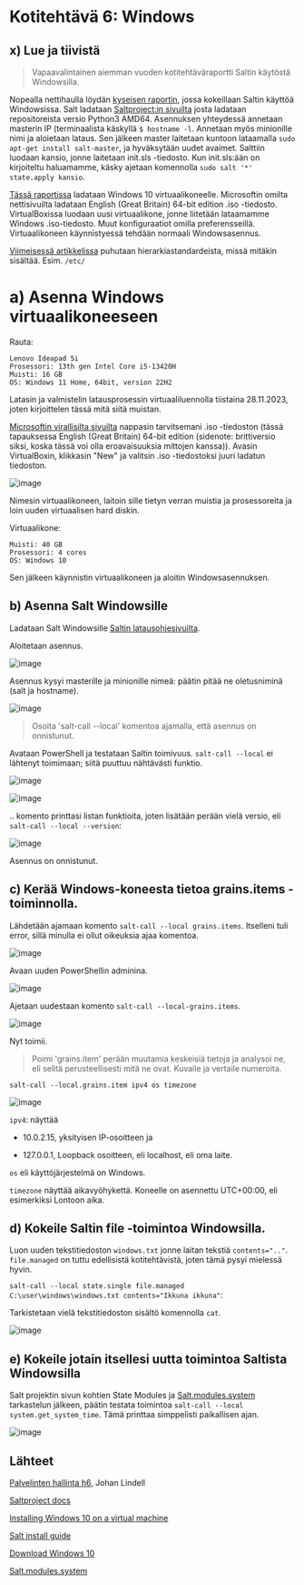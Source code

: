 # Kotitehtävä 6: Windows

## x) Lue ja tiivistä

> Vapaavalintainen aiemman vuoden kotitehtäväraportti Saltin käytöstä Windowsilla.

Nopealla nettihaulla löydän [kyseisen raportin](https://johanlindell.fi/palvelintenhallinta#h6), jossa kokeillaan Saltin käyttöä Windowsissa.
Salt ladataan [Saltproject:in sivuilta](https://docs.saltproject.io/en/3001/topics/installation/windows.html) josta ladataan repositoreista versio Python3 AMD64.
Asennuksen yhteydessä annetaan masterin IP (terminaalista käskyllä `$ hostname -l`. Annetaan myös minionille nimi ja aloietaan lataus.
Sen jälkeen master laitetaan kuntoon lataamalla `sudo apt-get install salt-master`, ja hyväksytään uudet avaimet.
Salttiin luodaan kansio, jonne laitetaan init.sls -tiedosto. Kun init.sls:ään on kirjoiteltu haluamamme, käsky ajetaan komennolla `sudo salt '*' state.apply kansio`.

[Tässä raportissa](https://github.com/therealhalonen/PhishSticks/blob/master/notes/ollikainen/windows.md) ladataan Windows 10 virtuaalikoneelle. Microsoftin omilta nettisivuilta ladataan English (Great Britain) 64-bit edition .iso -tiedosto. 
VirtualBoxissa luodaan uusi virtuaalikone, jonne liitetään lataamamme Windows .iso-tiedosto. Muut konfiguraatiot omilla preferensseillä.
Virtuaalikoneen käynnistyessä tehdään normaali Windowsasennus.

[Viimeisessä artikkelissa](https://refspecs.linuxfoundation.org/FHS_3.0/fhs/index.html) puhutaan hierarkiastandardeista, missä mitäkin sisältää. Esim. `/etc/` 

# a) Asenna Windows virtuaalikoneeseen

Rauta:

```
Lenovo Ideapad 5i
Prosessori: 13th gen Intel Core i5-13420H
Muisti: 16 GB
OS: Windows 11 Home, 64bit, version 22H2
```

Latasin ja valmistelin latausprosessin virtuaaliluennolla tiistaina 28.11.2023, joten kirjoittelen tässä mitä siitä muistan.

[Microsoftin virallisilta sivuilta](https://www.microsoft.com/en-us/evalcenter/download-windows-10-enterprise) nappasin tarvitsemani .iso -tiedoston (tässä tapauksessa English (Great Britain) 64-bit edition (sidenote: brittiversio siksi, koska tässä voi olla eroavaisuuksia mittojen kanssa)). Avasin VirtualBoxin, klikkasin "New" ja valitsin .iso -tiedostoksi juuri ladatun tiedoston.

![image](https://github.com/16cats/Infra-as-Code-course/assets/97065659/95d5a56f-2e4b-4151-952c-cc6cc331e54a)

Nimesin virtuaalikoneen, laitoin sille tietyn verran muistia ja prosessoreita ja loin uuden virtuaalisen hard diskin. 

Virtuaalikone:

```
Muisti: 40 GB
Prosessori: 4 cores
OS: Windows 10
```

Sen jälkeen käynnistin virtuaalikoneen ja aloitin Windowsasennuksen. 

## b) Asenna Salt Windowsille

Ladataan Salt Windowsille [Saltin latausohjesivuilta](https://docs.saltproject.io/salt/install-guide/en/latest/topics/install-by-operating-system/windows.html). 

Aloitetaan asennus.

![image](https://github.com/16cats/Infra-as-Code-course/assets/97065659/ee47078f-f0f4-4fad-83b5-4bf5f9ebc552)

Asennus kysyi masterille ja minionille nimeä: päätin pitää ne oletusniminä (salt ja hostname). 

![image](https://github.com/16cats/Infra-as-Code-course/assets/97065659/0b7601d3-72e8-4b1c-bff6-aa7521fb1284)

> Osoita 'salt-call --local' komentoa ajamalla, että asennus on onnistunut.

Avataan PowerShell ja testataan Saltin toimivuus. `salt-call --local` ei lähtenyt toimimaan; siitä puuttuu nähtävästi funktio. 

![image](https://github.com/16cats/Infra-as-Code-course/assets/97065659/11bbd93e-9563-4764-ab92-035503c5437f)

![image](https://github.com/16cats/Infra-as-Code-course/assets/97065659/8445289a-54ff-4894-8096-9aeea34fffaf)


.. komento printtasi listan funktioita, joten lisätään perään vielä versio, eli `salt-call --local --version`:

![image](https://github.com/16cats/Infra-as-Code-course/assets/97065659/a2d6e3d4-0102-458f-93a0-418b373e9ce8)

Asennus on onnistunut.

## c) Kerää Windows-koneesta tietoa grains.items -toiminnolla. 

Lähdetään ajamaan komento `salt-call --local grains.items`. Itselleni tuli error, sillä minulla ei ollut oikeuksia ajaa komentoa.

![image](https://github.com/16cats/Infra-as-Code-course/assets/97065659/bbc57dc7-6cdd-4ab4-8339-deb252061d67)

Avaan uuden PowerShellin adminina. 

![image](https://github.com/16cats/Infra-as-Code-course/assets/97065659/4e3f1dd5-75b9-4af2-99d4-ba0239b9461c)

Ajetaan uudestaan komento `salt-call --local-grains.items`. 

![image](https://github.com/16cats/Infra-as-Code-course/assets/97065659/4ed327d7-8f1a-48f9-9dc9-9c71321dd09e)

Nyt toimii. 

> Poimi 'grains.item' perään muutamia keskeisiä tietoja ja analysoi ne, eli selitä perusteellisesti mitä ne ovat. Kuvaile ja vertaile numeroita.

`salt-call --local.grains.item ipv4 os timezone`

![image](https://github.com/16cats/Infra-as-Code-course/assets/97065659/dcbb2ada-b90d-4474-b8b9-2902fc6e2c76)

`ipv4`: näyttää 

- 10.0.2.15, yksityisen IP-osoitteen ja
  
- 127.0.0.1, Loopback osoitteen, eli localhost, eli oma laite.

`os` eli käyttöjärjestelmä on Windows.

`timezone` näyttää aikavyöhykettä. Koneelle on asennettu UTC+00:00, eli esimerkiksi Lontoon aika.

## d) Kokeile Saltin file -toimintoa Windowsilla.

Luon uuden tekstitiedoston `windows.txt` jonne laitan tekstiä `contents=".."`. `file.managed` on tuttu edellisistä kotitehtävistä, joten tämä pysyi mielessä hyvin. 

`salt-call --local state.single file.managed C:\user\windows\windows.txt contents="Ikkuna ikkuna"`:

Tarkistetaan vielä tekstitiedoston sisältö komennolla `cat`.

![image](https://github.com/16cats/Infra-as-Code-course/assets/97065659/1a44b013-a646-4008-bcb0-1dc564a391b8)

## e) Kokeile jotain itsellesi uutta toimintoa Saltista Windowsilla

Salt projektin sivun kohtien State Modules ja [Salt.modules.system](https://docs.saltproject.io/en/latest/ref/modules/all/salt.modules.system.html) tarkastelun jälkeen, päätin testata toimintoa `salt-call --local system.get_system_time`. Tämä printtaa simppelisti paikallisen ajan.

![image](https://github.com/16cats/Infra-as-Code-course/assets/97065659/8234b067-9e1d-40c9-875e-b27ed0f5f7a9)

## Lähteet

[Palvelinten hallinta h6](https://johanlindell.fi/palvelintenhallinta#h6), Johan Lindell

[Saltproject docs](https://docs.saltproject.io/en/3001/topics/installation/windows.html)

[Installing Windows 10 on a virtual machine](https://github.com/therealhalonen/PhishSticks/blob/master/notes/ollikainen/windows.md)

[Salt install guide](https://docs.saltproject.io/salt/install-guide/en/latest/topics/install-by-operating-system/windows.html)

[Download Windows 10](https://www.microsoft.com/en-us/evalcenter/download-windows-10-enterprise)

[Salt.modules.system](https://docs.saltproject.io/en/latest/ref/modules/all/salt.modules.system.html)
